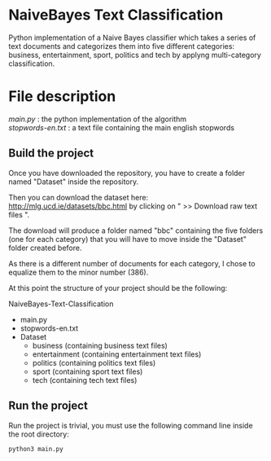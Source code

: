 # NaiveBayes Text Classification

Python implementation of a Naive Bayes classifier which takes a series of text documents and categorizes them into five different categories: business, entertainment, sport, politics and tech by applyng multi-category classification.

# File description

*main.py* : the python implementation of the algorithm\
*stopwords-en.txt* : a text file containing the main english stopwords

## Build the project

Once you have downloaded the repository, you have to create a folder named "Dataset" inside the repository.

Then you can download the dataset here: http://mlg.ucd.ie/datasets/bbc.html by clicking on " >> Download raw text files ".

The download will produce a folder named "bbc" containing the five folders (one for each category) that you will have to move inside the "Dataset" folder created before.

As there is a different number of documents for each category, I chose to equalize them to the minor number (386).

At this point the structure of your project should be the following:

NaiveBayes-Text-Classification
 - main.py
 - stopwords-en.txt
 - Dataset
   - business (containing business text files)
   - entertainment (containing entertainment text files)
   - politics (containing politics text files)
   - sport (containing sport text files)
   - tech (containing tech text files)

## Run the project

Run the project is trivial, you must use the following command line inside the root directory:

```
python3 main.py

```




